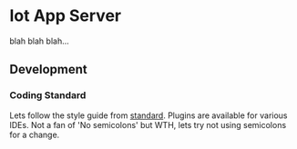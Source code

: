 # Iot App Server

blah blah blah...

## Development

### Coding Standard

Lets follow the style guide from [standard](https://github.com/standard/standard). Plugins are available for various IDEs.
Not a fan of 'No semicolons' but WTH, lets try not using semicolons for a change.
